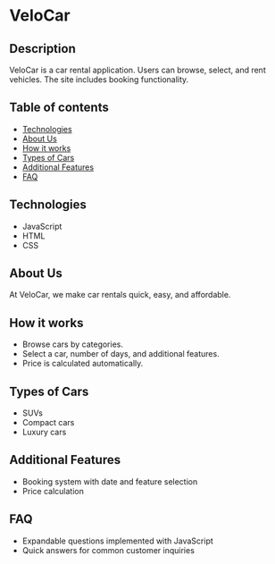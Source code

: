 # VeloCar

## Description

VeloCar is a car rental application. Users can browse, select, and rent vehicles. The site includes booking functionality.

## Table of contents

- [Technologies](#technologies)
- [About Us](#about-us)
- [How it works](#how-it-works)
- [Types of Cars](#types-of-cars)
- [Additional Features](#additional-features)
- [FAQ](#faq)

## Technologies

- JavaScript
- HTML
- CSS

## About Us

At VeloCar, we make car rentals quick, easy, and affordable.

## How it works

- Browse cars by categories.
- Select a car, number of days, and additional features.
- Price is calculated automatically.

## Types of Cars

- SUVs
- Compact cars
- Luxury cars

## Additional Features

- Booking system with date and feature selection
- Price calculation

## FAQ

- Expandable questions implemented with JavaScript
- Quick answers for common customer inquiries

